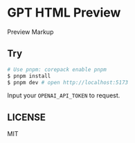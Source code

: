 # GPT HTML Preview

Preview Markup

## Try

```bash
# Use pnpm: corepack enable pnpm
$ pnpm install
$ pnpm dev # open http://localhost:5173
```

Input your `OPENAI_API_TOKEN` to request.

## LICENSE

MIT